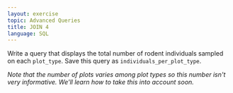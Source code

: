 ```yaml
---
layout: exercise
topic: Advanced Queries
title: JOIN 4
language: SQL
---
```


Write a query that displays the total number of rodent individuals sampled on
each `plot_type`. Save this query as `individuals_per_plot_type`.

*Note that the number of plots varies among plot types so this number isn't very
informative.  We'll learn how to take this into account soon.*
